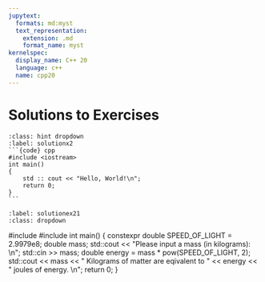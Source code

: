 ```yaml
---
jupytext:
  formats: md:myst
  text_representation:
    extension: .md
    format_name: myst
kernelspec:
  display_name: C++ 20
  language: c++
  name: cpp20
---
```


# Solutions to Exercises

````{solution} exercisex1
:class: hint dropdown
:label: solutionx2
```{code} cpp
#include <iostream>
int main()
{
	std :: cout << "Hello, World!\n";
	return 0;
}
```
````

`````{solution-start} exerciseex21
:label: solutionex21
:class: dropdown
`````
#include <iostream> 
#include <cmath> 
int main() {
    constexpr double SPEED_OF_LIGHT = 2.9979e8;
    double mass;
    std::cout << "Please input a mass (in kilograms): \n";
    std::cin >> mass;
    double energy = mass * pow(SPEED_OF_LIGHT, 2);
    std::cout << mass << " Kilograms of matter are eqivalent to " << energy << " joules of energy. \n";
    return 0;
}
`````{solution-end}
`````

